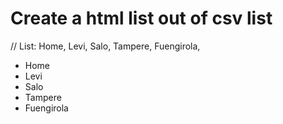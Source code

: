# Create a html list out of csv list

// List: Home, Levi, Salo, Tampere, Fuengirola, 

<ul>
    <li>Home</li>
    <li>Levi</li>
    <li>Salo</li>
    <li>Tampere</li>
    <li>Fuengirola</li>
</ul>